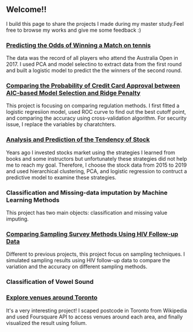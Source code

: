 ## Welcome!!

I build this page to share the projects I made during my master study.Feel free to browse my works and give me some feedback :)


### [Predicting the Odds of Winning a Match on tennis](https://github.com/ws770324/logist_AUO2017) 
The data was the record of all players who attend the Australia Open in 2017. I used PCA and model selectino to extract data from the first round and built a logistic model to predict the the winners of the second round. 

### [Comparing the Probability of Credit Card Approval between AIC-based Model Selection and Ridge Penalty](https://github.com/ws770324/creditcard_ridge)
This project is focusing on comparing regulation methods. I first fitted a logistic regresiion model, used ROC curve to find out the best cutoff point, and comparing the accuracy using cross-validation algorithm. For security issue, I replace the variables by charatchters. 

### [Analysis and Prediction of the Tendency of Stock](https://github.com/ws770324/logist_stock)
Years ago I invested stocks market using the strategies I learned from books and some instructors but unfortunately these strategies did not help me to reach my goal. Therefore, I choose the stock data from 2015 to 2019 and used hierarchical clustering, PCA, and logistic regression to contruct a predictive model to examine these strategies.

### Classification and Missing-data imputation by Machine Learning Methods
This project has two main objects: classification and missing value imputing.

### [Comparing Sampling Survey Methods Using HIV Follow-up Data](https://github.com/ws770324/surveytech_HIV)
Different to previous projects, this project focus on sampling techniques. I simulated sampling results using HIV follow-up data to compare the variation and the accuracy on different sampling methods.

### Classification of Vowel Sound

### [Explore venues around Toronto](https://github.com/ws770324/scraping)
It's a very interesting project! I scaped postcode in Toronto from Wikipedia and used Foursquare API to access venues around each area, and finally visualized the result using folium. 
